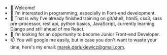 - 👋 Welcome!
- 👀 I’m interested in programming, especially in Font-end development.
- 🌱 That is why I've already finished training on git/shell, html5, css3, sass pre-processor, rest api, python basics, JavaScript, currently learning Django and still ahead of me React.
- 💞️ I’m looking for an opportunity to become Junior Front-end Developer.
- 📫 You will google me easily, but in case you don't want to waste your time, here's my email: marek.derlukiewicz@gmail.com.
